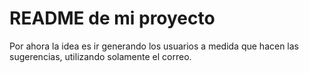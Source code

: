 # README de mi proyecto

Por ahora la idea es ir generando los usuarios a medida que hacen las sugerencias, utilizando solamente el correo.
